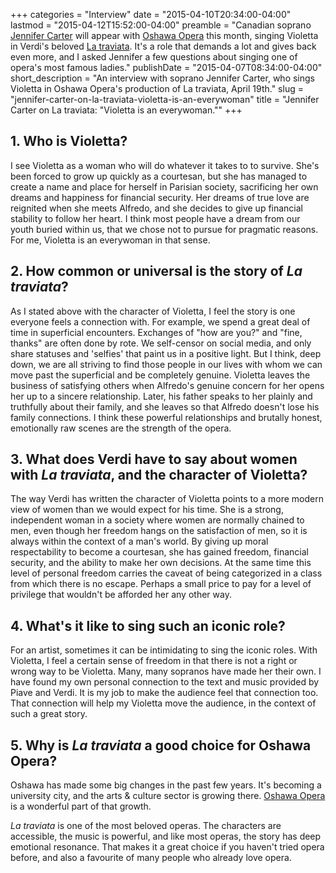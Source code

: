 +++
categories = "Interview"
date = "2015-04-10T20:34:00-04:00"
lastmod = "2015-04-12T15:52:00-04:00"
preamble = "Canadian soprano [Jennifer Carter](http://www.jennifercartersoprano.com/) will appear with [Oshawa Opera](http://www.theoshawaopera.com/#!la-traviata/c24sd) this month, singing Violetta in Verdi's beloved [La traviata](http://www.theoshawaopera.com/#!la-traviata/c24sd). It's a role that demands a lot and gives back even more, and I asked Jennifer a few questions about singing one of opera's most famous ladies."
publishDate = "2015-04-07T08:34:00-04:00"
short_description = "An interview with soprano Jennifer Carter, who sings Violetta in Oshawa Opera's production of La traviata, April 19th."
slug = "jennifer-carter-on-la-traviata-violetta-is-an-everywoman"
title = "Jennifer Carter on La traviata: &quot;Violetta is an everywoman.&quot;"
+++

## 1\. Who is Violetta?

I see Violetta as a woman who will do whatever it takes to to survive. She's been forced to grow up quickly as a courtesan, but she has managed to create a name and place for herself in Parisian society, sacrificing her own dreams and happiness for financial security. Her dreams of true love are reignited when she meets Alfredo, and she decides to give up financial stability to follow her heart. I think most people have a dream from our youth buried within us, that we chose not to pursue for pragmatic reasons. For me, Violetta is an everywoman in that sense. 

## 2\. How common or universal is the story of _La traviata_?

As I stated above with the character of Violetta, I feel the story is one everyone feels a connection with. For example, we spend a great deal of time in superficial encounters. Exchanges of "how are you?" and "fine, thanks" are often done by rote. We self-censor on social media, and only share statuses and 'selfies' that paint us in a positive light. But I think, deep down, we are all striving to find those people in our lives with whom we can move past the superficial and be completely genuine. Violetta leaves the business of satisfying others when Alfredo's genuine concern for her opens her up to a sincere relationship. Later, his father speaks to her plainly and truthfully about their family, and she leaves so that Alfredo doesn't lose his family connections. I think these powerful relationships and brutally honest, emotionally raw scenes are the strength of the opera.

## 3\. What does Verdi have to say about women with _La traviata_, and the character of Violetta?

The way Verdi has written the character of Violetta points to a more modern view of women than we would expect for his time. She is a strong, independent woman in a society where women are normally chained to men, even though her freedom hangs on the satisfaction of men, so it is always within the context of a man's world. By giving up moral respectability to become a courtesan, she has gained freedom, financial security, and the ability to make her own decisions. At the same time this level of personal freedom carries the caveat of being categorized in a class from which there is no escape. Perhaps a small price to pay for a level of privilege that wouldn't be afforded her any other way.

## 4\. What's it like to sing such an iconic role?

For an artist, sometimes it can be intimidating to sing the iconic roles. With Violetta, I feel a certain sense of freedom in that there is not a right or wrong way to be Violetta. Many, many sopranos have made her their own. I have found my own personal connection to the text and music provided by Piave and Verdi. It is my job to make the audience feel that connection too. That connection will help my Violetta move the audience, in the context of such a great story. 

## 5\. Why is _La traviata_ a good choice for Oshawa Opera?

Oshawa has made some big changes in the past few years. It's becoming a university city, and the arts & culture sector is growing there. [Oshawa Opera](http://www.theoshawaopera.com/) is a wonderful part of that growth. 

_La traviata_ is one of the most beloved operas. The characters are accessible, the music is powerful, and like most operas, the story has deep emotional resonance. That makes it a great choice if you haven't tried opera before, and also a favourite of many people who already love opera.
